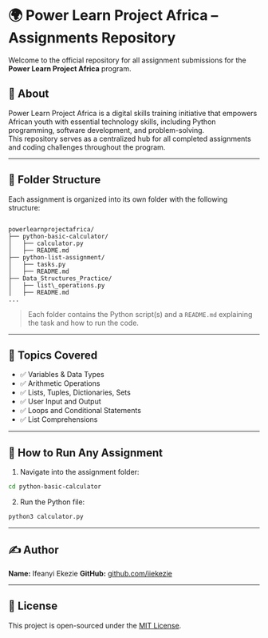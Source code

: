 # 🌍 Power Learn Project Africa – Assignments Repository

Welcome to the official repository for all assignment submissions for the **Power Learn Project Africa** program.

## 📘 About

Power Learn Project Africa is a digital skills training initiative that empowers African youth with essential technology skills, including Python programming, software development, and problem-solving.  
This repository serves as a centralized hub for all completed assignments and coding challenges throughout the program.

---

## 📂 Folder Structure

Each assignment is organized into its own folder with the following structure:

```

powerlearnprojectafrica/
├── python-basic-calculator/
│   ├── calculator.py
│   ├── README.md
├── python-list-assignment/
│   ├── tasks.py
│   ├── README.md
├── Data_Structures_Practice/
│   ├── list\_operations.py
│   ├── README.md
...

````

> Each folder contains the Python script(s) and a `README.md` explaining the task and how to run the code.

---

## 🧠 Topics Covered

- ✅ Variables & Data Types
- ✅ Arithmetic Operations
- ✅ Lists, Tuples, Dictionaries, Sets
- ✅ User Input and Output
- ✅ Loops and Conditional Statements
- ✅ List Comprehensions

---

## 🚀 How to Run Any Assignment

1. Navigate into the assignment folder:
```bash
cd python-basic-calculator
````

2. Run the Python file:

```bash
python3 calculator.py
```

---

## ✍️ Author

**Name:** Ifeanyi Ekezie
**GitHub:** [github.com/iiekezie](https://github.com/iiekezie)

---

## 🔗 License

This project is open-sourced under the [MIT License](LICENSE).

